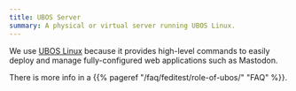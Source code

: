 ```yaml
---
title: UBOS Server
summary: A physical or virtual server running UBOS Linux.
---
```


We use [UBOS Linux](https://ubos.net/) because it provides high-level commands to easily deploy and
manage fully-configured web applications such as Mastodon.

There is more info in a {{% pageref "/faq/feditest/role-of-ubos/" "FAQ" %}}.
